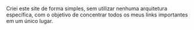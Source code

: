 Criei este site de forma simples, sem utilizar nenhuma arquitetura específica, com o objetivo de concentrar todos os meus links importantes em um único lugar.
